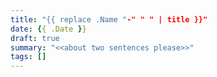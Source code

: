```yaml
---
title: "{{ replace .Name "-" " " | title }}"
date: {{ .Date }}
draft: true
summary: "<<about two sentences please>>"
tags: []
---
```


